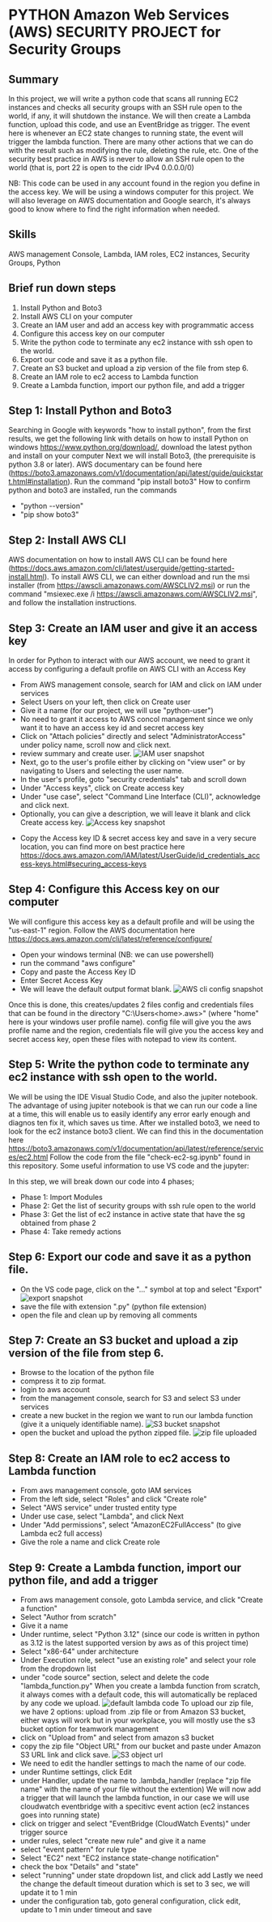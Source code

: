 # PYTHON Amazon Web Services (AWS) SECURITY PROJECT for Security Groups

## Summary
In this project, we will write a python code that scans all running EC2 instances and checks all security groups with an SSH rule open to the world, if any, it will shutdown the instance. We will then create a Lambda function, upload this code, and use an EventBridge as trigger. The event here is whenever an EC2 state changes to running state, the event will trigger the lambda function.
There are many other actions that we can do with the result such as modifying the rule, deleting the rule, etc.
One of the security best practice in AWS is never to allow an SSH rule open to the world (that is, port 22 is open to the cidr IPv4 0.0.0.0/0) 

NB: This code can be used in any account found in the region you define in the access key.
We will be using a windows computer for this project. We will also leverage on AWS documentation and Google search, it's always good to know where to find the right information when needed.

## Skills
AWS management Console, Lambda, IAM roles, EC2 instances, Security Groups, Python

## Brief run down steps
1. Install Python and Boto3
2. Install AWS CLI on your computer
3. Create an IAM user and add an access key with programmatic access
4. Configure this access key on our computer
5. Write the python code to terminate any ec2 instance with ssh open to the world.
6. Export our code and save it as a python file.
7. Create an S3 bucket and upload a zip version of the file from step 6.
8. Create an IAM role to ec2 access to Lambda function
9. Create a Lambda function, import our python file, and add a trigger


## Step 1: Install Python and Boto3
Searching in Google with keywords "how to install python", from the first results, we get the following link with details on how to install Python on windows https://www.python.org/download/, download the latest python and install on your computer
Next we will install Boto3, (the prerequisite is python 3.8 or later). AWS documentary can be found here (https://boto3.amazonaws.com/v1/documentation/api/latest/guide/quickstart.html#installation).
Run the command "pip install boto3"
How to confirm python and boto3 are installed, run the commands
- "python --version"
- "pip show boto3"

## Step 2: Install AWS CLI
AWS documentation on how to install AWS CLI can be found here (https://docs.aws.amazon.com/cli/latest/userguide/getting-started-install.html). To install AWS CLI, we can either download and run the msi installer (from https://awscli.amazonaws.com/AWSCLIV2.msi) or run the command "msiexec.exe /i https://awscli.amazonaws.com/AWSCLIV2.msi", and follow the installation instructions.

## Step 3: Create an IAM user and give it an access key
In order for Python to interact with our AWS account, we need to grant it access by configuring a default profile on AWS CLI with an Access Key 
- From AWS management console, search for IAM and click on IAM under services
- Select Users on your left, then click on Create user
- Give it a name (for our project, we will use "python-user")
- No need to grant it access to AWS concol management since we only want it to have an access key id and secret access key
- Click on "Attach policies" directly and select "AdministratorAccess" under policy name, scroll now and click next.
- review summary and create user. ![IAM user snapshot](image-1.png)
- Next, go to the user's profile either by clicking on "view user" or by navigating to Users and selecting the user name.
- In the user's profile, goto "security credentials" tab and scroll down
- Under "Access keys", click on Create access key
- Under "use case", select "Command Line Interface (CLI)", acknowledge and click next.
- Optionally, you can give a description, we will leave it blank and click Create access key. ![Access key snapshot](image-2.png)
* Copy the Access key ID & secret access key and save in a very secure location, you can find more on best practice here https://docs.aws.amazon.com/IAM/latest/UserGuide/id_credentials_access-keys.html#securing_access-keys

## Step 4: Configure this Access key on our computer
We will configure this access key as a default profile and will be using the "us-east-1" region. Follow the AWS documentation here https://docs.aws.amazon.com/cli/latest/reference/configure/
- Open your windows terminal (NB: we can use powershell)
- run the command "aws configure"
- Copy and paste the Access Key ID
- Enter Secret Access Key
- We will leave the default output format blank. ![AWS cli config snapshot](image-3.png)

Once this is done, this creates/updates 2 files config and credentials files that can be found in the directory "C:\Users\<home>\.aws>" (where "home" here is your windows user profile name). config file will give you the aws profile name and the region, credentials file will give you the access key and secret access key, open these files with notepad to view its content.

## Step 5: Write the python code to terminate any ec2 instance with ssh open to the world.
We will be using the IDE Visual Studio Code, and also the jupiter notebook. The advantage of using jupiter notebook is that we can run our code a line at a time, this will enable us to easily identify any error early enough and diagnos ten fix it, which saves us time.
After we installed boto3, we need to look for the ec2 instance boto3 client. We can find this in the documentation here https://boto3.amazonaws.com/v1/documentation/api/latest/reference/services/ec2.html
Follow the code from the file "check-ec2-sg.ipynb" found in this repository.
Some useful information to use VS code and the jupyter:

In this step, we will break down our code into 4 phases;
- Phase 1: Import Modules
- Phase 2: Get the list of security groups with ssh rule open to the world
- Phase 3: Get the list of ec2 instance in active state that have the sg obtained from phase 2
- Phase 4: Take remedy actions

## Step 6: Export our code and save it as a python file.
- On the VS code page, click on the "..." symbol at top and select "Export"  ![export snapshot](image-4.png)
- save the file with extension ".py" (python file extension)
- open the file and clean up by removing all comments

## Step 7: Create an S3 bucket and upload a zip version of the file from step 6.
- Browse to the location of the python file
- compress it to zip format.
- login to aws account
- from the management console, search for S3 and select S3 under services
- create a new bucket in the region we want to run our lambda function (give it a uniquely identifiable name). ![S3 bucket snapshot](image-5.png)
- open the bucket and upload the python zipped file. ![zip file uploaded](image-6.png)

## Step 8: Create an IAM role to ec2 access to Lambda function
- From aws management console, goto IAM services
- From the left side, select "Roles" and click "Create role"
- Select "AWS service" under trusted entity type
- Under use case, select "Lambda", and click Next
- Under "Add permissions", select "AmazonEC2FullAccess" (to give Lambda ec2 full access)
- Give the role a name and click Create role

## Step 9: Create a Lambda function, import our python file, and add a trigger
- From aws management console, goto Lambda service, and click "Create a function"
- Select "Author from scratch"
- Give it a name
- Under runtime, select "Python 3.12" (since our code is written in python as 3.12 is the latest supported version by aws as of this project time)
- Select "x86-64" under architecture
- Under Execution role, select "use an existing role" and select your role from the dropdown list
- under "code source" section, select and delete the code "lambda_function.py"
When you create a lambda function from scratch, it always comes with a default code, this will automatically be replaced by any code we upload. ![default lambda code](image-7.png)
To upload our zip file, we have 2 options: upload from .zip file or from Amazon S3 bucket, either ways will work but in your workplace, you will mostly use the s3 bucket option for teamwork management
- click on "Upload from" and select from amazon s3 bucket
- copy the zip file "Object URL" from our bucket and paste under Amazon S3 URL link and click save. ![S3 object url](image-8.png)
- We need to edit the handler settings to mach the name of our code.
- under Runtime settings, click Edit
- under Handler, update the name to <zip file name>.lambda_handler (replace "zip file name" with the name of your file without the extention)
We will now add a trigger that will launch the lambda function, in our case we will use cloudwatch eventbridge with a specitivc event action (ec2 instances goes into running state)
- click on trigger and select "EventBridge (CloudWatch Events)" under trigger source
- under rules, select "create new rule" and give it a name
- select "event pattern" for rule type
- Select "EC2" next "EC2 instance state-change notification"
- check the box "Details" and "state"
- select "running" under state dropdown list, and click add
Lastly we need the change the default timeout duration which is set to 3 sec, we will update it to 1 min
- under the configuration tab, goto general configuration, click edit, update to 1 min under timeout and save
